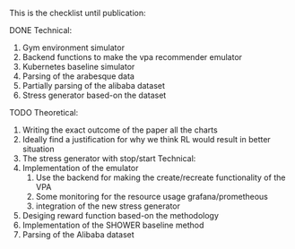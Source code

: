 This is the checklist until publication:

DONE
Technical:
1. Gym environment simulator
2. Backend functions to make the vpa recommender emulator
3. Kubernetes baseline simulator
4. Parsing of the arabesque data
5. Partially parsing of the alibaba dataset
6. Stress generator based-on the dataset


TODO
Theoretical:
1. Writing the exact outcome of the paper all the charts
2. Ideally find a justification for why we think RL would result in better situation
3. The stress generator with stop/start
Technical:
1. Implementation of the emulator
    1. Use the backend for making the create/recreate functionality of the VPA
    2. Some monitoring for the resource usage grafana/prometheous
    3. integration of the new stress generator
4. Desiging reward function based-on the methodology
5. Implementation of the SHOWER baseline method
6. Parsing of the Alibaba dataset